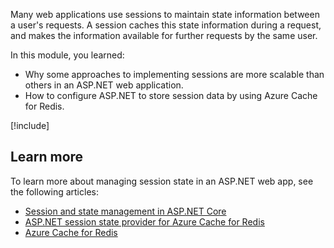Many web applications use sessions to maintain state information between a user's requests. A session caches this state information during a request, and makes the information available for further requests by the same user. 

In this module, you learned:

- Why some approaches to implementing sessions are more scalable than others in an ASP.NET web application.
- How to configure ASP.NET to store session data by using Azure Cache for Redis.

[!include[](../../../includes/azure-sandbox-cleanup.md)]

## Learn more

To learn more about managing session state in an ASP.NET web app, see the following articles:

- [Session and state management in ASP.NET Core](https://docs.microsoft.com/aspnet/core/fundamentals/app-state)
- [ASP.NET session state provider for Azure Cache for Redis](https://docs.microsoft.com/azure/azure-cache-for-redis/cache-aspnet-session-state-provider)
- [Azure Cache for Redis](https://docs.microsoft.com/azure/azure-cache-for-redis/cache-overview)